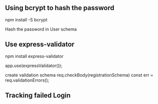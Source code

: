 
## Using bcrypt to hash the password
  npm install -S bcrypt

  Hash the password in User schema
  
## Use express-validator 
  npm install express-validator
  
  app.use(expressValidator());

  create validation schema
  req.checkBody(registrationSchema)
  const err = req.validationErrors();

## Tracking failed Login
